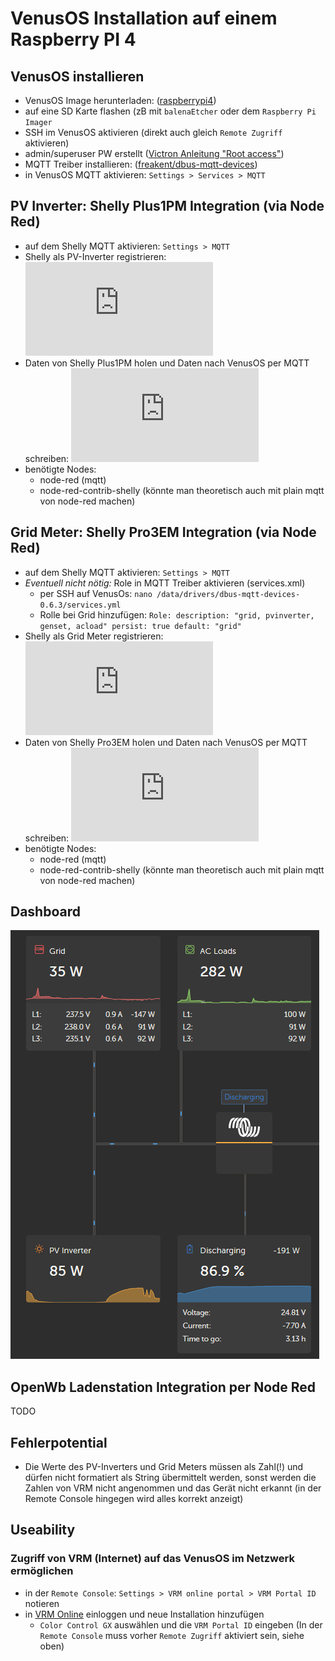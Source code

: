 # VenusOS Installation auf einem Raspberry PI 4
## VenusOS installieren
- VenusOS Image herunterladen: ([raspberrypi4](https://updates.victronenergy.com/feeds/venus/release/images/raspberrypi4/))
- auf eine SD Karte flashen (zB mit `balenaEtcher` oder dem `Raspberry Pi Imager`
- SSH im VenusOS aktivieren (direkt auch gleich `Remote Zugriff` aktivieren)
- admin/superuser PW erstellt ([Victron Anleitung "Root access"](https://www.victronenergy.com/live/ccgx:root_access))
- MQTT Treiber installieren: ([freakent/dbus-mqtt-devices](https://github.com/freakent/dbus-mqtt-devices))
- in VenusOS MQTT aktivieren: `Settings > Services > MQTT`
## PV Inverter: Shelly Plus1PM Integration (via Node Red)
- auf dem Shelly MQTT aktivieren: `Settings > MQTT`
- Shelly als PV-Inverter registrieren: ![Flow](https://github.com/CommentSectionScientist/VenusOs/blob/main/SetupShellyPvInverter.json)
- Daten von Shelly Plus1PM holen und Daten nach VenusOS per MQTT schreiben: ![Flow](https://github.com/CommentSectionScientist/VenusOs/blob/main/DataShellyPvInverter.json)
- benötigte Nodes:
  - node-red (mqtt)
  - node-red-contrib-shelly (könnte man theoretisch auch mit plain mqtt von node-red machen)
## Grid Meter: Shelly Pro3EM Integration (via Node Red)
- auf dem Shelly MQTT aktivieren: `Settings > MQTT`
- _Eventuell nicht nötig:_ Role in MQTT Treiber aktivieren (services.xml)
  - per SSH auf VenusOs: `nano /data/drivers/dbus-mqtt-devices-0.6.3/services.yml`
  - Rolle bei Grid hinzufügen:
        `Role:
          description: "grid, pvinverter, genset, acload"
          persist: true
          default: "grid"`
- Shelly als Grid Meter registrieren: ![Flow](https://github.com/CommentSectionScientist/VenusOs/blob/main/SetupShellyGridMeter.json)
- Daten von Shelly Pro3EM holen und Daten nach VenusOS per MQTT schreiben: ![Flow](https://github.com/CommentSectionScientist/VenusOs/blob/main/DataShellyGridMeter.json)
- benötigte Nodes:
  - node-red (mqtt)
  - node-red-contrib-shelly (könnte man theoretisch auch mit plain mqtt von node-red machen)
## Dashboard
![VRM Protal mit Speicher](https://github.com/CommentSectionScientist/VenusOs/blob/main/VRM_mit_Speicher.png)
 
## OpenWb Ladenstation Integration per Node Red
TODO

## Fehlerpotential
- Die Werte des PV-Inverters und Grid Meters müssen als Zahl(!) und dürfen nicht formatiert als String übermittelt werden, sonst werden die Zahlen von VRM nicht angenommen und das Gerät nicht erkannt (in der Remote Console hingegen wird alles korrekt anzeigt)

## Useability
### Zugriff von VRM (Internet) auf das VenusOS im Netzwerk ermöglichen
- in der `Remote Console`: `Settings > VRM online portal > VRM Portal ID` notieren
- in [VRM Online](https://vrm.victronenergy.com) einloggen und neue Installation hinzufügen
  - `Color Control GX` auswählen und die `VRM Portal ID` eingeben (In der `Remote Console` muss vorher `Remote Zugriff` aktiviert sein, siehe oben)


